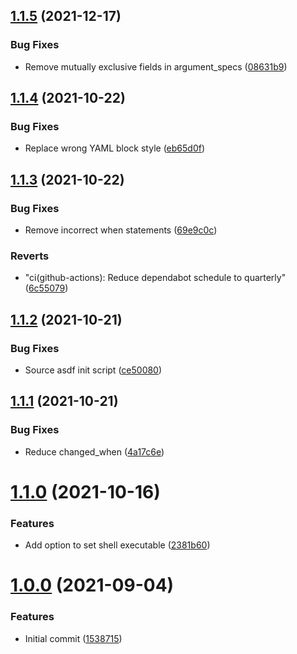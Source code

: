 ## [1.1.5](https://github.com/trallnag/ansible-role-asdf-plugin/compare/1.1.4...1.1.5) (2021-12-17)

### Bug Fixes

- Remove mutually exclusive fields in argument_specs ([08631b9](https://github.com/trallnag/ansible-role-asdf-plugin/commit/08631b97104dcab8122aed75ea7e7ef95449f75a))

## [1.1.4](https://github.com/trallnag/ansible-role-asdf-plugin/compare/1.1.3...1.1.4) (2021-10-22)

### Bug Fixes

- Replace wrong YAML block style ([eb65d0f](https://github.com/trallnag/ansible-role-asdf-plugin/commit/eb65d0f7ee2b46d7132d59728889c6071826c92d))

## [1.1.3](https://github.com/trallnag/ansible-role-asdf-plugin/compare/1.1.2...1.1.3) (2021-10-22)

### Bug Fixes

- Remove incorrect when statements ([69e9c0c](https://github.com/trallnag/ansible-role-asdf-plugin/commit/69e9c0cccc9643ba3e03d1e2987779897843b2ad))

### Reverts

- "ci(github-actions): Reduce dependabot schedule to quarterly" ([6c55079](https://github.com/trallnag/ansible-role-asdf-plugin/commit/6c550795b1c17c0b5a67ca66bdfcbb338c99a086))

## [1.1.2](https://github.com/trallnag/ansible-role-asdf-plugin/compare/1.1.1...1.1.2) (2021-10-21)

### Bug Fixes

- Source asdf init script ([ce50080](https://github.com/trallnag/ansible-role-asdf-plugin/commit/ce50080da1849006b29ae9d8d99740774f4c384d))

## [1.1.1](https://github.com/trallnag/ansible-role-asdf-plugin/compare/1.1.0...1.1.1) (2021-10-21)

### Bug Fixes

- Reduce changed_when ([4a17c6e](https://github.com/trallnag/ansible-role-asdf-plugin/commit/4a17c6e53afc4f420fb2645aee276a47682698ec))

# [1.1.0](https://github.com/trallnag/ansible-role-asdf-plugin/compare/1.0.0...1.1.0) (2021-10-16)

### Features

- Add option to set shell executable ([2381b60](https://github.com/trallnag/ansible-role-asdf-plugin/commit/2381b6059fdbba1ed5941127044c137750fb1b7c))

# [1.0.0](https://github.com/trallnag/ansible-role-asdf-plugin/compare/15387154e5c5c8d9ddb7c60106294a6260ff2055...1.0.0) (2021-09-04)

### Features

- Initial commit ([1538715](https://github.com/trallnag/ansible-role-asdf-plugin/commit/15387154e5c5c8d9ddb7c60106294a6260ff2055))
